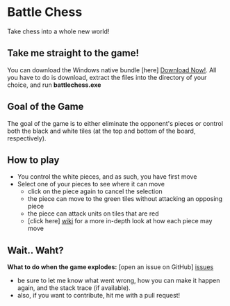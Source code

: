Battle Chess
==

Take chess into a whole new world!

Take me straight to the game!
--
You can download the Windows native bundle [here] [Download Now!]. All you have to do is download, extract the files into the directory of your choice, and run **battlechess.exe**


Goal of the Game
--
The goal of the game is to either eliminate the opponent's pieces or control both the black and white tiles (at the top and bottom of the board, respectively).

How to play
--
  - You control the white pieces, and as such, you have first move
  - Select one of your pieces to see where it can move
    - click on the piece again to cancel the selection
    - the piece can move to the green tiles without attacking an opposing piece
    - the piece can attack units on tiles that are red
    - [click here] [wiki] for a more in-depth look at how each piece may move

Wait.. Waht?
--
**What to do when the game explodes:** [open an issue on GitHub] [issues]
 - be sure to let me know what went wrong, how you can make it happen again, and the stack trace (if available).
 - also, if you want to contribute, hit me with a pull request!



[issues]:https://github.com/TiberiusLabs/BattleChess/issues
[wiki]:http://en.wikipedia.org/wiki/Hexagonal_chess#Gli.C5.84ski.27s_hexagonal_chess
[Download Now!]:https://github.com/TiberiusLabs/BattleChess/blob/master/battlechess.zip?raw=true
